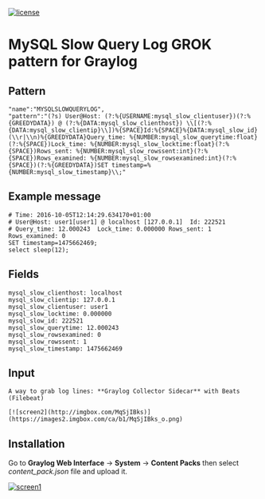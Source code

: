 [![license](https://img.shields.io/github/license/mashape/apistatus.svg?maxAge=2592000)](https://opensource.org/licenses/MIT)


MySQL Slow Query Log GROK pattern for Graylog
=============================================

Pattern
-------

    "name":"MYSQLSLOWQUERYLOG",
    "pattern":"(?s) User@Host: (?:%{USERNAME:mysql_slow_clientuser})(?:%{GREEDYDATA}) @ (?:%{DATA:mysql_slow_clienthost}) \\[(?:%{DATA:mysql_slow_clientip}\\])%{SPACE}Id:%{SPACE}%{DATA:mysql_slow_id}(\\r|\\n)%{GREEDYDATA}Query_time: %{NUMBER:mysql_slow_querytime:float}(?:%{SPACE})Lock_time: %{NUMBER:mysql_slow_locktime:float}(?:%{SPACE})Rows_sent: %{NUMBER:mysql_slow_rowssent:int}(?:%{SPACE})Rows_examined: %{NUMBER:mysql_slow_rowsexamined:int}(?:%{SPACE})(?:%{GREEDYDATA})SET timestamp=%{NUMBER:mysql_slow_timestamp}\\;"

Example message
---------------

    # Time: 2016-10-05T12:14:29.634170+01:00
    # User@Host: user1[user1] @ localhost [127.0.0.1]  Id: 222521
    # Query_time: 12.000243  Lock_time: 0.000000 Rows_sent: 1  Rows_examined: 0
    SET timestamp=1475662469;
    select sleep(12);

Fields
------

    mysql_slow_clienthost: localhost
    mysql_slow_clientip: 127.0.0.1
    mysql_slow_clientuser: user1
    mysql_slow_locktime: 0.000000
    mysql_slow_id: 222521
    mysql_slow_querytime: 12.000243
    mysql_slow_rowsexamined: 0
    mysql_slow_rowssent: 1
    mysql_slow_timestamp: 1475662469

Input
-----

    A way to grab log lines: **Graylog Collector Sidecar** with Beats (Filebeat)

    [![screen2](http://imgbox.com/MqSjIBks)](https://images2.imgbox.com/ca/b1/MqSjIBks_o.png)


Installation
------------

Go to **Graylog Web Interface** -> **System** -> **Content Packs** then select *content_pack.json* file and upload it.

[![screen1](https://i.imgbox.com/HAsDC4FR.png)](https://i.imgbox.com/wP2n4HXH.png)